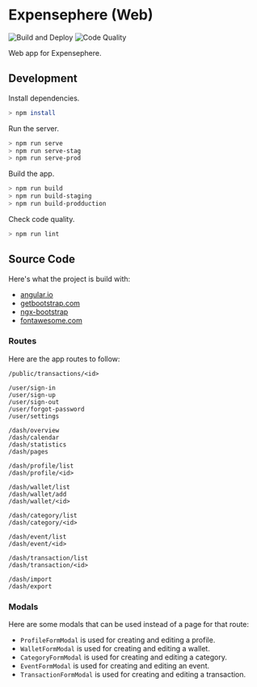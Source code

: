 # Expensephere (Web)

![Build and Deploy](https://github.com/AmirSavand/expensephere-web/workflows/Build%20and%20Deploy/badge.svg?branch=production)
![Code Quality](https://github.com/AmirSavand/expensephere-web/workflows/Code%20Quality/badge.svg)

Web app for Expensephere.

## Development

Install dependencies.

```bash
> npm install
```

Run the server.

```bash
> npm run serve
> npm run serve-stag
> npm run serve-prod
```

Build the app.

```bash
> npm run build
> npm run build-staging
> npm run build-prodduction
```

Check code quality.

```bash
> npm run lint
```

## Source Code

Here's what the project is build with:

- [angular.io](https://angular.io/)
- [getbootstrap.com](https://getbootstrap.com/)
- [ngx-bootstrap](https://valor-software.com/ngx-bootstrap)
- [fontawesome.com](https://fontawesome.com/)

### Routes

Here are the app routes to follow:

```
/public/transactions/<id>

/user/sign-in
/user/sign-up
/user/sign-out
/user/forgot-password
/user/settings

/dash/overview
/dash/calendar
/dash/statistics
/dash/pages

/dash/profile/list
/dash/profile/<id>

/dash/wallet/list
/dash/wallet/add
/dash/wallet/<id>

/dash/category/list
/dash/category/<id>

/dash/event/list
/dash/event/<id>

/dash/transaction/list
/dash/transaction/<id>

/dash/import
/dash/export
```

### Modals

Here are some modals that can be used instead of a page for that route:

- `ProfileFormModal` is used for creating and editing a profile.
- `WalletFormModal` is used for creating and editing a wallet.
- `CategoryFormModal` is used for creating and editing a category.
- `EventFormModal` is used for creating and editing an event.
- `TransactionFormModal` is used for creating and editing a transaction.
